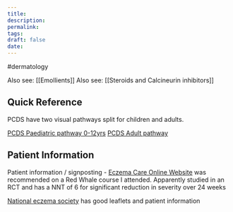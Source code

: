 ```yaml
---
title:
description: 
permalink: 
tags: 
draft: false
date:
---
```



#dermatology 

Also see: [[Emollients]] 
Also see: [[Steroids and Calcineurin inhibitors]]
## Quick Reference 
PCDS have two visual pathways split for children and adults.

[PCDS Paediatric pathway 0-12yrs](https://www.pcds.org.uk/files/general/Paediatric-Eczema-Pathway-update-web.pdf)
[PCDS Adult pathway ](https://www.pcds.org.uk/files/general/Adult_Eczema_Pathway-web.pdf)

## Patient Information 
Patient information / signposting - [Eczema Care Online Website](https://eczemacareonline.org.uk/en?language_set=1) was recommended on a Red Whale course I attended.   Apparently studied in an RCT and has a NNT of 6 for significant reduction in severity over 24 weeks

[National eczema society](https://eczema.org/) has good leaflets and patient information



